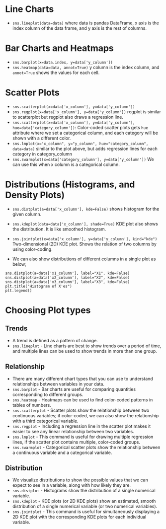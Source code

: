 # Line Charts
- `sns.lineplot(data=data)` where data is pandas DataFrame, x axis is the index column of the data frame, and y axis is the rest of columns.

# Bar Charts and Heatmaps
- `sns.barplot(x=data.index, y=data['y_column'])`
- `sns.heatmap(data=data, annot=True)` y column is the index column, and `annot=True` shows the values for each cell.

# Scatter Plots
- `sns.scatterplot(x=data['x_column'], y=data['y_column'])`
- `sns.regplot(x=data['x_column'], y=data['y_column'])` regplot is similar to scatterplot but regplot also draws a regression line.
- `sns.scatterplot(x=data['x_column'], y=data['y_column'], hue=data['category_column'])`: Color-coded scatter plots gets `hue` attribute where we set a categorical column, and each category will be shown with a different color.
- `sns.lmplot(x="x_column", y="y_column", hue="category_column", data=data)` similar to the plot above, but adds regression lines for each category in category_column
- `sns.swarmplot(x=data['category_column'], y=data['y_column'])` We can use this when x column is a categorical column.

# Distributions (Histograms, and Density Plots)
- `sns.distplot(a=data['x_column'], kde=False)` shows histogram for the given column.
- `sns.kdeplot(data=data['x_column'], shade=True)` KDE plot also shows the distribution. It is like smoothed histogram.
- `sns.jointplot(x=data['x_column'], y=data['y_column'], kind="kde")` Two-dimensional (2D) KDE plot. Shows the relation of two columns by
using  color-coding.

- We can also show distributions of different columns in a single plot as below;

```
sns.distplot(a=data['x1_column'], label="X1", kde=False)
sns.distplot(a=data['x2_column'], label="X2", kde=False)
sns.distplot(a=data['x3_column'], label="X3", kde=False)
plt.title("Histogram of X'es")
plt.legend()
```

# Choosing Plot types

## Trends
- A trend is defined as a pattern of change.
- `sns.lineplot` - Line charts are best to show trends over a period of time, and multiple lines can be used to show trends in more than one group.

##  Relationship
- There are many different chart types that you can use to understand relationships between variables in your data.
- `sns.barplot` - Bar charts are useful for comparing quantities corresponding to different groups.
- `sns.heatmap` - Heatmaps can be used to find color-coded patterns in tables of numbers.
- `sns.scatterplot` - Scatter plots show the relationship between two continuous variables; if color-coded, we can also show the relationship with a third categorical variable.
- `sns.regplot` - Including a regression line in the scatter plot makes it easier to see any linear relationship between two variables.
- `sns.lmplot` - This command is useful for drawing multiple regression lines, if the scatter plot contains multiple, color-coded groups.
- `sns.swarmplot` - Categorical scatter plots show the relationship between a continuous variable and a categorical variable.

## Distribution
- We visualize distributions to show the possible values that we can expect to see in a variable, along with how likely they are.
- `sns.distplot` - Histograms show the distribution of a single numerical variable.
- `sns.kdeplot` - KDE plots (or 2D KDE plots) show an estimated, smooth distribution of a single numerical variable (or two numerical variables).
- `sns.jointplot` - This command is useful for simultaneously displaying a 2D KDE plot with the corresponding KDE plots for each individual variable.
